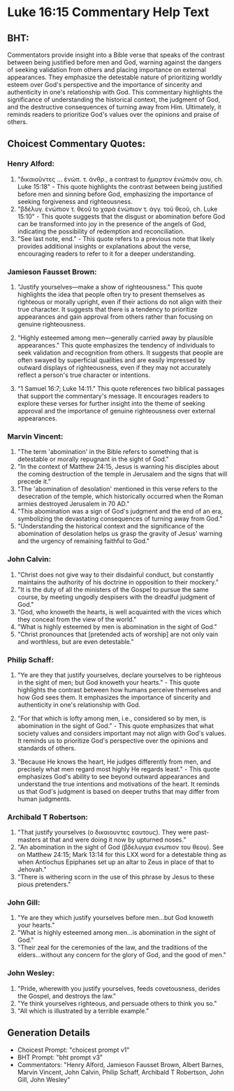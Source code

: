 # Luke 16:15 Commentary Help Text

## BHT:
Commentators provide insight into a Bible verse that speaks of the contrast between being justified before men and God, warning against the dangers of seeking validation from others and placing importance on external appearances. They emphasize the detestable nature of prioritizing worldly esteem over God's perspective and the importance of sincerity and authenticity in one's relationship with God. This commentary highlights the significance of understanding the historical context, the judgment of God, and the destructive consequences of turning away from Him. Ultimately, it reminds readers to prioritize God's values over the opinions and praise of others.

## Choicest Commentary Quotes:
### Henry Alford:
1. "δικαιοῦντες ... ἐνώπ. τ. ἀνθρ., a contrast to ἥμαρτον ἐνώπιόν σου, ch. Luke 15:18" - This quote highlights the contrast between being justified before men and sinning before God, emphasizing the importance of seeking forgiveness and righteousness.
2. "βδέλυγ. ἐνώπιον τ. θεοῦ to χαρὰ ἐνώπιον τ. ἀγγ. τοῦ θεοῦ, ch. Luke 15:10" - This quote suggests that the disgust or abomination before God can be transformed into joy in the presence of the angels of God, indicating the possibility of redemption and reconciliation.
3. "See last note, end." - This quote refers to a previous note that likely provides additional insights or explanations about the verse, encouraging readers to refer to it for a deeper understanding.

### Jamieson Fausset Brown:
1. "Justify yourselves—make a show of righteousness." This quote highlights the idea that people often try to present themselves as righteous or morally upright, even if their actions do not align with their true character. It suggests that there is a tendency to prioritize appearances and gain approval from others rather than focusing on genuine righteousness.

2. "Highly esteemed among men—generally carried away by plausible appearances." This quote emphasizes the tendency of individuals to seek validation and recognition from others. It suggests that people are often swayed by superficial qualities and are easily impressed by outward displays of righteousness, even if they may not accurately reflect a person's true character or intentions.

3. "1 Samuel 16:7; Luke 14:11." This quote references two biblical passages that support the commentary's message. It encourages readers to explore these verses for further insight into the theme of seeking approval and the importance of genuine righteousness over external appearances.

### Marvin Vincent:
1. "The term 'abomination' in the Bible refers to something that is detestable or morally repugnant in the sight of God."
2. "In the context of Matthew 24:15, Jesus is warning his disciples about the coming destruction of the temple in Jerusalem and the signs that will precede it."
3. "The 'abomination of desolation' mentioned in this verse refers to the desecration of the temple, which historically occurred when the Roman armies destroyed Jerusalem in 70 AD."
4. "This abomination was a sign of God's judgment and the end of an era, symbolizing the devastating consequences of turning away from God."
5. "Understanding the historical context and the significance of the abomination of desolation helps us grasp the gravity of Jesus' warning and the urgency of remaining faithful to God."

### John Calvin:
1. "Christ does not give way to their disdainful conduct, but constantly maintains the authority of his doctrine in opposition to their mockery."
2. "It is the duty of all the ministers of the Gospel to pursue the same course, by meeting ungodly despisers with the dreadful judgment of God."
3. "God, who knoweth the hearts, is well acquainted with the vices which they conceal from the view of the world."
4. "What is highly esteemed by men is abomination in the sight of God."
5. "Christ pronounces that [pretended acts of worship] are not only vain and worthless, but are even detestable."

### Philip Schaff:
1. "Ye are they that justify yourselves, declare yourselves to be righteous in the sight of men; but God knoweth your hearts." - This quote highlights the contrast between how humans perceive themselves and how God sees them. It emphasizes the importance of sincerity and authenticity in one's relationship with God.

2. "For that which is lofty among men, i.e., considered so by men, is abomination in the sight of God." - This quote emphasizes that what society values and considers important may not align with God's values. It reminds us to prioritize God's perspective over the opinions and standards of others.

3. "Because He knows the heart, He judges differently from men, and precisely what men regard most highly He regards least." - This quote emphasizes God's ability to see beyond outward appearances and understand the true intentions and motivations of the heart. It reminds us that God's judgment is based on deeper truths that may differ from human judgments.

### Archibald T Robertson:
1. "That justify yourselves (ο δικαιουντες εαυτους). They were past-masters at that and were doing it now by upturned noses." 
2. "An abomination in the sight of God (βδελυγμα ενωπιον του θεου). See on Matthew 24:15; Mark 13:14 for this LXX word for a detestable thing as when Antiochus Epiphanes set up an altar to Zeus in place of that to Jehovah." 
3. "There is withering scorn in the use of this phrase by Jesus to these pious pretenders."

### John Gill:
1. "Ye are they which justify yourselves before men...but God knoweth your hearts." 
2. "What is highly esteemed among men...is abomination in the sight of God." 
3. "Their zeal for the ceremonies of the law, and the traditions of the elders...without any concern for the glory of God, and the good of men."

### John Wesley:
1. "Pride, wherewith you justify yourselves, feeds covetousness, derides the Gospel, and destroys the law."
2. "Ye think yourselves righteous, and persuade others to think you so."
3. "All which is illustrated by a terrible example."


## Generation Details
- Choicest Prompt: "choicest prompt v1"
- BHT Prompt: "bht prompt v3"
- Commentators: "Henry Alford, Jamieson Fausset Brown, Albert Barnes, Marvin Vincent, John Calvin, Philip Schaff, Archibald T Robertson, John Gill, John Wesley"
